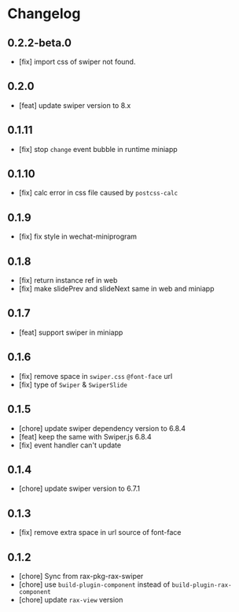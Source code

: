 # Changelog

## 0.2.2-beta.0

- [fix] import css of swiper not found.

## 0.2.0

- [feat] update swiper version to 8.x

## 0.1.11

- [fix] stop `change` event bubble in runtime miniapp

## 0.1.10

- [fix] calc error in css file caused by `postcss-calc`

## 0.1.9

- [fix] fix style in wechat-miniprogram

## 0.1.8

- [fix] return instance ref in web
- [fix] make slidePrev and slideNext same in web and miniapp

## 0.1.7

- [feat] support swiper in miniapp

## 0.1.6

- [fix] remove space in `swiper.css` `@font-face` url
- [fix] type of `Swiper` & `SwiperSlide`

## 0.1.5

- [chore] update swiper dependency version to 6.8.4
- [feat] keep the same with Swiper.js 6.8.4
- [fix] event handler can't update

## 0.1.4

- [chore] update swiper version to 6.7.1

## 0.1.3

- [fix] remove extra space in url source of font-face

## 0.1.2

- [chore] Sync from rax-pkg-rax-swiper
- [chore] use `build-plugin-component` instead of `build-plugin-rax-component`
- [chore] update `rax-view` version
